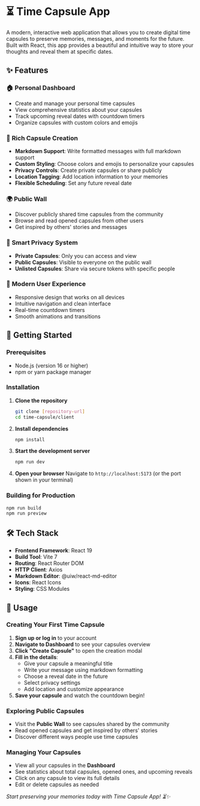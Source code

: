 # ⏳ Time Capsule App

A modern, interactive web application that allows you to create digital time capsules to preserve memories, messages, and moments for the future. Built with React, this app provides a beautiful and intuitive way to store your thoughts and reveal them at specific dates.

## ✨ Features

### 🏠 **Personal Dashboard**

- Create and manage your personal time capsules
- View comprehensive statistics about your capsules
- Track upcoming reveal dates with countdown timers
- Organize capsules with custom colors and emojis

### 📝 **Rich Capsule Creation**

- **Markdown Support**: Write formatted messages with full markdown support
- **Custom Styling**: Choose colors and emojis to personalize your capsules
- **Privacy Controls**: Create private capsules or share publicly
- **Location Tagging**: Add location information to your memories
- **Flexible Scheduling**: Set any future reveal date

### 🌍 **Public Wall**

- Discover publicly shared time capsules from the community
- Browse and read opened capsules from other users
- Get inspired by others' stories and messages

### 🔐 **Smart Privacy System**

- **Private Capsules**: Only you can access and view
- **Public Capsules**: Visible to everyone on the public wall
- **Unlisted Capsules**: Share via secure tokens with specific people

### 📱 **Modern User Experience**

- Responsive design that works on all devices
- Intuitive navigation and clean interface
- Real-time countdown timers
- Smooth animations and transitions

## 🚀 Getting Started

### Prerequisites

- Node.js (version 16 or higher)
- npm or yarn package manager

### Installation

1. **Clone the repository**

   ```bash
   git clone [repository-url]
   cd time-capsule/client
   ```

2. **Install dependencies**

   ```bash
   npm install
   ```

3. **Start the development server**

   ```bash
   npm run dev
   ```

4. **Open your browser**
   Navigate to `http://localhost:5173` (or the port shown in your terminal)

### Building for Production

```bash
npm run build
npm run preview
```

## 🛠️ Tech Stack

- **Frontend Framework**: React 19
- **Build Tool**: Vite 7
- **Routing**: React Router DOM
- **HTTP Client**: Axios
- **Markdown Editor**: @uiw/react-md-editor
- **Icons**: React Icons
- **Styling**: CSS Modules

## 🎯 Usage

### Creating Your First Time Capsule

1. **Sign up or log in** to your account
2. **Navigate to Dashboard** to see your capsules overview
3. **Click "Create Capsule"** to open the creation modal
4. **Fill in the details**:
   - Give your capsule a meaningful title
   - Write your message using markdown formatting
   - Choose a reveal date in the future
   - Select privacy settings
   - Add location and customize appearance
5. **Save your capsule** and watch the countdown begin!

### Exploring Public Capsules

- Visit the **Public Wall** to see capsules shared by the community
- Read opened capsules and get inspired by others' stories
- Discover different ways people use time capsules

### Managing Your Capsules

- View all your capsules in the **Dashboard**
- See statistics about total capsules, opened ones, and upcoming reveals
- Click on any capsule to view its full details
- Edit or delete capsules as needed

_Start preserving your memories today with Time Capsule App! ⏳✨_
